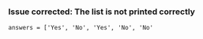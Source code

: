 ### Issue corrected: The list is not printed correctly

```
answers = ['Yes', 'No', 'Yes', 'No', 'No'
```